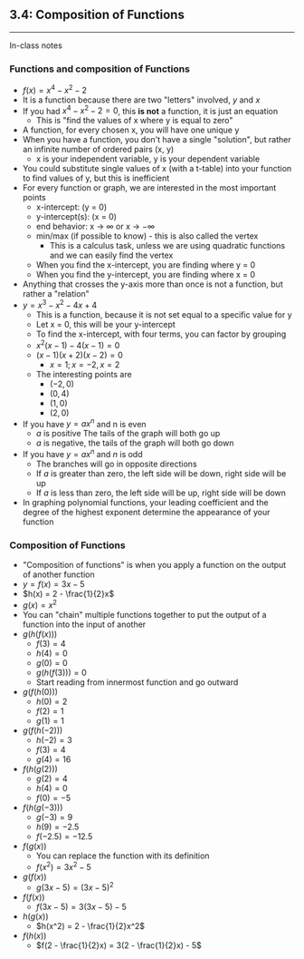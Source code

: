 ## 3.4: Composition of Functions

---
In-class notes
### Functions and composition of Functions
- $f(x) = x^4 - x^2 - 2$
- It is a function because there are two "letters" involved, $y$ and $x$
- If you had $x^4 - x^2 -2 = 0$, this **is not** a function, it is just an equation
  - This is "find the values of x where y is equal to zero"
- A function, for every chosen x, you will have one unique y
- When you have a function, you don't have a single "solution", but rather an infinite number of ordered pairs (x, y)
  - x is your independent variable, y is your dependent variable
- You could substitute single values of x (with a t-table) into your function to find values of y, but this is inefficient
- For every function or graph, we are interested in the most important points
  - x-intercept: (y = 0)
  - y-intercept(s): (x = 0)
  - end behavior: x -> $\infty$ or x -> $-\infty$
  - min/max (if possible to know) - this is also called the vertex
    - This is a calculus task, unless we are using quadratic functions and we can easily find the vertex
  - When you find the x-intercept, you are finding where y = 0
  - When you find the y-intercept, you are finding where x = 0
- Anything that crosses the y-axis more than once is not a function, but rather a "relation"
- $y = x^3 - x^2 - 4x + 4$
  - This is a function, because it is not set equal to a specific value for y
  - Let x = 0, this will be your y-intercept
  - To find the x-intercept, with four terms, you can factor by grouping
  - $x^2(x - 1) - 4(x - 1) = 0$
  - $(x - 1)(x + 2)(x - 2) = 0$
    - $x = 1; x = -2, x = 2$
  - The interesting points are
    - $(-2, 0)$
    - $(0, 4)$
    - $(1, 0)$
    - $(2, 0)$
- If you have $y = ax^{n}$ and n is even
  - $a$ is positive The tails of the graph will both go up
  - $a$ is negative, the tails of the graph will both go down
- If you have $y = ax^n$ and $n$ is odd
  - The branches will go in opposite directions
  - If $a$ is greater than zero, the left side will be down, right side will be up
  - If $a$ is less than zero, the left side will be up, right side will be down
- In graphing polynomial functions, your leading coefficient and the degree of the highest exponent determine the appearance of your function
### Composition of Functions
- "Composition of functions" is when you apply a function on the output of another function
- $y = f(x) = 3x - 5$
- $h(x) = 2 - \frac{1}{2}x$
- $g(x) = x^2$
- You can "chain" multiple functions together to put the output of a function into the input of another
- $g(h(f(x)))$
  - $f(3) = 4$
  - $h(4) = 0$
  - $g(0) = 0$
  - $g(h(f(3))) = 0$
  - Start reading from innermost function and go outward
- $g(f(h(0)))$
  - $h(0) = 2$
  - $f(2) = 1$
  - $g(1) = 1$
- $g(f(h(-2)))$
  - $h(-2) = 3$
  - $f(3) = 4$
  - $g(4) = 16$
- $f(h(g(2)))$
  - $g(2) = 4$
  - $h(4) = 0$
  - $f(0) = -5$
- $f(h(g(-3)))$
  - $g(-3) = 9$
  - $h(9) = -2.5$
  - $f(-2.5) = -12.5$
- $f(g(x))$
  - You can replace the function with its definition
  - $f(x^2) = 3x^2 - 5$
- $g(f(x))$
  - $g(3x - 5) = (3x - 5)^2$
- $f(f(x))$
  - $f(3x - 5) = 3(3x - 5) - 5$
- $h(g(x))$
  - $h(x^2) = 2 - \frac{1}{2}x^2$
- $f(h(x))$
  - $f(2 - \frac{1}{2}x) = 3(2 - \frac{1}{2}x) - 5$